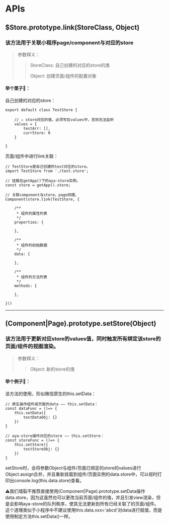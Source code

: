 # APIs

## $Store.prototype.link(StoreClass, Object)
### 该方法用于关联小程序page/component与对应的store
> 参数释义：
> > StoreClass: 自己创建的对应的store的类
> >
> > Object: 创建页面/组件的配置对象


#### 举个栗子🌰：

自己创建的对应的store：
```
export default class TestStore {

    // ⚠️ store对应的值，必须写在values中，否则无法监听
    values = {
        testArr: [],
        currStore: 0
    }

}
```


页面/组件中进行link关联：
```
// TestStore是自己创建的test对应的store。
import TestStore from './test.store';

// 挂载在getApp()下的aya-store实例。
const store = getApp().store;

// 关联component与store，page同理。
Component(store.link(TestStore, {

    /**
     * 组件的属性列表
     */
    properties: {

    },

    /**
     * 组件的初始数据
     */
    data: {

    },

    /**
     * 组件的方法列表
     */
    methods: {

    },

}))
```

- - -
## (Component|Page).prototype.setStore(Object)

### 该方法用于更新对应store的values值，同时触发所有绑定该store的页面/组件的视图渲染。
> 参数释义：
> > Object: 新的store的值


#### 举个例子🌰：

该方法的使用，形似微信原生的this.setData：
```
// 原生操作组件或页面的data —— this.setData：
const dataFunc = ()=> {
    this.setData({
        testDataObj: {}
    })
}

// aya-store操作对应的store —— this.setStore：
const storeFunc = ()=> {
    this.setStore({
        testStoreObj: {}
    })
}
```
setStore时，会将参数Object与组件/页面已绑定的store的values进行Object.assign合并，并且重新挂载到组件/页面实例的data.store中，可以视时打印出console.log(this.data.store)查看。

⚠️我们墙裂不推荐直接使用(Component|Page).prototype.setData操作data.store，因为这虽然也可以更改当前页面/组件的值，并且引发view渲染，但是会影响aya-store的队列秩序，使其无法更新到所有已经关联了的页面/组件。
这个道理类似于小程序中不建议使用this.data.xxx='abcd'对data进行赋值，而是使用制定方法this.setData()一样。
